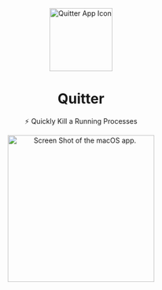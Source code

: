 <div align="center">


<img width="128" alt="Quitter App Icon" src="https://user-images.githubusercontent.com/43297314/199388146-78fa3101-3a55-457c-9b35-c699d659d8b5.png">

# Quitter
⚡ Quickly Kill a Running Processes

<img width="298" alt="Screen Shot of the macOS app." src="https://user-images.githubusercontent.com/43297314/199387902-56363b88-2dba-49eb-a43d-2ecdeb04e9a1.png"> 

</div>
